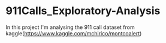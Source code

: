 # 911Calls_Exploratory-Analysis

In this project I'm analysing the 911 call dataset from kaggle(https://www.kaggle.com/mchirico/montcoalert)
